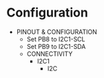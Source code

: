 # Configuration

- PINOUT & CONFIGURATION
  - Set PB8 to I2C1-SCL
  - Set PB9 to I2C1-SDA
  - CONNECTIVITY
    - I2C1
      - I2C
